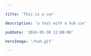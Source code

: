```yaml
---

title: 'This is a car'

description: 'a test with a huh car'

pubDate: '2024-05-30 12:00:00'

heroImage: '/huh.gif'

---
```

